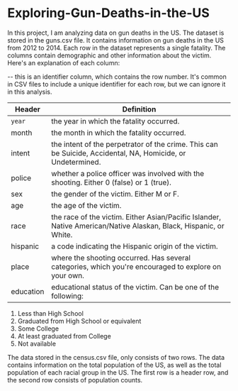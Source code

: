 # Exploring-Gun-Deaths-in-the-US
In this project, I am analyzing data on gun deaths in the US. 
The dataset is stored in the guns.csv file. It contains information on gun deaths in the US from 2012 to 2014. Each row in the dataset represents a single fatality. The columns contain demographic and other information about the victim.
 Here's an explanation of each column:
 
 --   this is an identifier column, which contains the row number. It's common in CSV files to include a unique identifier for each row, but we can ignore it in this analysis.

 
Header | Definition
---|---------
`year` | the year in which the fatality occurred.
month  | the month in which the fatality occurred.
intent  | the intent of the perpetrator of the crime. This can be Suicide, Accidental, NA, Homicide, or Undetermined.
police  | whether a police officer was involved with the shooting. Either 0 (false) or 1 (true).
sex  | the gender of the victim. Either M or F.
age  | the age of the victim.
race  | the race of the victim. Either Asian/Pacific Islander, Native American/Native Alaskan, Black, Hispanic, or White.
hispanic  | a code indicating the Hispanic origin of the victim.
place | where the shooting occurred. Has several categories, which you're encouraged to explore on your own.
education  | educational status of the victim. Can be one of the following:
1. Less than High School
2. Graduated from High School or equivalent
3. Some College
4. At least graduated from College
5. Not available

The data stored in the census.csv file, only consists of two rows. The data contains information on the total population of the US, as well as the total population of each racial group in the US.  The first row is a header row, and the second row consists of population counts.
